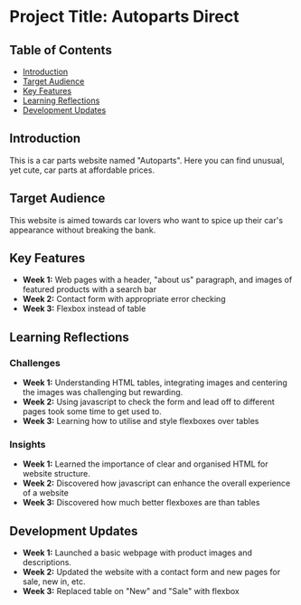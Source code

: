 # Project Title: Autoparts Direct

## Table of Contents
- [Introduction](#introduction)
- [Target Audience](#target-audience)
- [Key Features](#key-features)
- [Learning Reflections](#learning-reflections)
- [Development Updates](#development-updates)

## Introduction
This is a car parts website named "Autoparts". Here you can find unusual, yet cute, car parts at affordable prices.

## Target Audience
This website is aimed towards car lovers who want to spice up their car's appearance without breaking the bank.

## Key Features
- **Week 1:** Web pages with a header, "about us" paragraph, and images of featured products with a search bar
- **Week 2:** Contact form with appropriate error checking
- **Week 3:** Flexbox instead of table

## Learning Reflections
### Challenges
- **Week 1:** Understanding HTML tables, integrating images and centering the images was challenging but rewarding.
- **Week 2:** Using javascript to check the form and lead off to different pages took some time to get used to.
- **Week 3:** Learning how to utilise and style flexboxes over tables

### Insights
- **Week 1:** Learned the importance of clear and organised HTML for website structure.
- **Week 2:** Discovered how javascript can enhance the overall experience of a website
- **Week 3:** Discovered how much better flexboxes are than tables

## Development Updates
- **Week 1:** Launched a basic webpage with product images and descriptions.
- **Week 2:** Updated the website with a contact form and new pages for sale, new in, etc.
- **Week 3:** Replaced table on "New" and "Sale" with flexbox